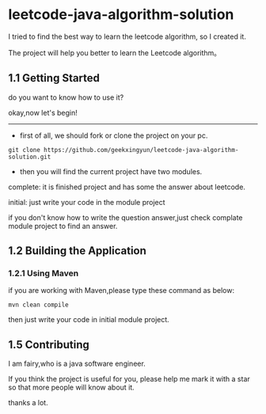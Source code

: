 # leetcode-java-algorithm-solution

I tried to find the best way to learn the leetcode algorithm, so I created it.
 
The project will help you better to learn the Leetcode algorithm。

## 1.1 Getting Started

do you want to know how to use it?

okay,now let's begin!

---

- first of all, we should fork or clone the project on your pc.

```
git clone https://github.com/geekxingyun/leetcode-java-algorithm-solution.git
```

- then you will find the current project have two modules.

complete: it is finished project and has some the answer about leetcode.

initial: just write your code in the module project

if you don't know how to write the question answer,just check complate module project to find an answer.

## 1.2 Building the Application

### 1.2.1 Using Maven

if you are working with Maven,please type these command as below:

```
mvn clean compile
```

then just write your code in initial module project.

## 1.5 Contributing

I am fairy,who is a java software engineer.

If you think the project is useful for you, please help me mark it with a star so that more people will know about it.

thanks a lot.


